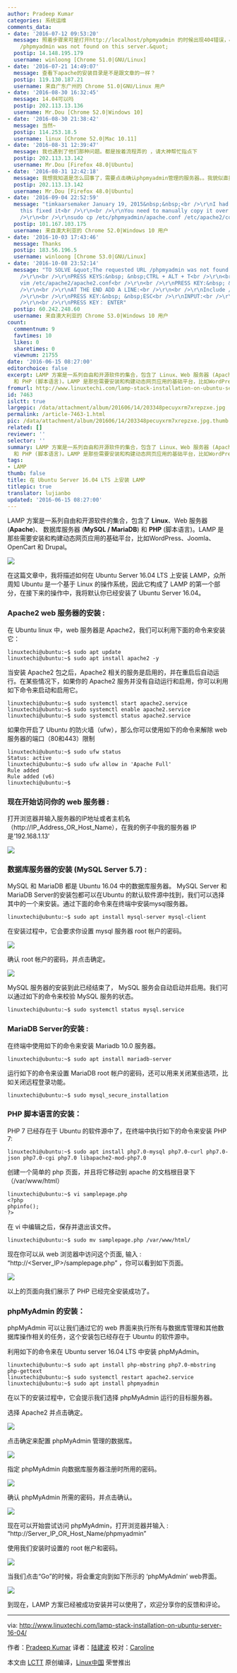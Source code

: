 ```yaml
---
author: Pradeep Kumar
categories: 系统运维
comments_data:
- date: '2016-07-12 09:53:20'
  message: 照着步骤来可是打开http://localhost/phpmyadmin 的时候出现404错误，&quot;The requested URL
    /phpmyadmin was not found on this server.&quot;
  postip: 14.148.195.179
  username: winloong [Chrome 51.0|GNU/Linux]
- date: '2016-07-21 14:49:07'
  message: 查看下apache的安装目录是不是跟文章的一样？
  postip: 119.130.187.21
  username: 来自广东广州的 Chrome 51.0|GNU/Linux 用户
- date: '2016-08-30 16:32:45'
  message: 14.04可以吗
  postip: 202.113.13.136
  username: Mr.Dou [Chrome 52.0|Windows 10]
- date: '2016-08-30 21:38:42'
  message: 当然~
  postip: 114.253.18.5
  username: linux [Chrome 52.0|Mac 10.11]
- date: '2016-08-31 12:39:47'
  message: 我也遇到了他们那种问题。都是按着流程弄的 ，请大神帮忙指点下
  postip: 202.113.13.142
  username: Mr.Dou [Firefox 48.0|Ubuntu]
- date: '2016-08-31 12:42:18'
  message: 我想我知道是怎么回事了，需要点击确认phpmyadmin管理的服务器。。我貌似直接点的YES 请问我该怎么办
  postip: 202.113.13.142
  username: Mr.Dou [Firefox 48.0|Ubuntu]
- date: '2016-09-04 22:52:59'
  message: "timkaarsemaker January 19, 2015&nbsp;&nbsp;<br />\r\nI had the same problem,
    this fixed it<br />\r\n<br />\r\nYou need to manually copy it over like this:<br
    />\r\n<br />\r\nsudo cp /etc/phpmyadmin/apache.conf /etc/apache2/conf-enabled/phpmyadmin.conf"
  postip: 101.167.103.175
  username: 来自澳大利亚的 Chrome 52.0|Windows 10 用户
- date: '2016-10-03 17:43:46'
  message: Thanks
  postip: 183.56.196.5
  username: winloong [Chrome 53.0|GNU/Linux]
- date: '2016-10-08 23:52:14'
  message: "TO SOLVE &quot;The requested URL /phpmyadmin was not found on this server.&quot;<br
    />\r\n<br />\r\nPRESS KEYS:&nbsp; &nbsp;CTRL + ALT + T<br />\r\n<br />\r\nsudo
    vim /etc/apache2/apache2.conf<br />\r\n<br />\r\nPRESS KEY:&nbsp; &nbsp;ENTER<br
    />\r\n<br />\r\nAT THE END ADD A LINE:<br />\r\n<br />\r\nInclude /etc/phpmyadmin/apache.conf<br
    />\r\n<br />\r\nPRESS KEY:&nbsp; &nbsp;ESC<br />\r\nINPUT:<br />\r\n<br />\r\n:x<br
    />\r\n<br />\r\nPRESS KEY： ENTER"
  postip: 60.242.248.60
  username: 来自澳大利亚的 Chrome 53.0|Windows 10 用户
count:
  commentnum: 9
  favtimes: 10
  likes: 0
  sharetimes: 0
  viewnum: 21755
date: '2016-06-15 08:27:00'
editorchoice: false
excerpt: LAMP 方案是一系列自由和开源软件的集合，包含了 Linux、Web 服务器 (Apache)、 数据库服务器 (MySQL / MariaDB)
  和 PHP (脚本语言)。LAMP 是那些需要安装和构建动态网页应用的基础平台，比如WordPress、Joomla、OpenCart 和 Drupal。
fromurl: http://www.linuxtechi.com/lamp-stack-installation-on-ubuntu-server-16-04/
id: 7463
islctt: true
largepic: /data/attachment/album/201606/14/203348pecuyxrm7xrepzxe.jpg
permalink: /article-7463-1.html
pic: /data/attachment/album/201606/14/203348pecuyxrm7xrepzxe.jpg.thumb.jpg
related: []
reviewer: ''
selector: ''
summary: LAMP 方案是一系列自由和开源软件的集合，包含了 Linux、Web 服务器 (Apache)、 数据库服务器 (MySQL / MariaDB)
  和 PHP (脚本语言)。LAMP 是那些需要安装和构建动态网页应用的基础平台，比如WordPress、Joomla、OpenCart 和 Drupal。
tags:
- LAMP
thumb: false
title: 在 Ubuntu Server 16.04 LTS 上安装 LAMP
titlepic: true
translator: lujianbo
updated: '2016-06-15 08:27:00'
---
```


LAMP 方案是一系列自由和开源软件的集合，包含了 **Linux**、Web 服务器 (**Apache**)、 数据库服务器 (**MySQL / MariaDB**) 和 **PHP** (脚本语言)。LAMP 是那些需要安装和构建动态网页应用的基础平台，比如WordPress、Joomla、OpenCart 和 Drupal。


![](/data/attachment/album/201606/14/203348pecuyxrm7xrepzxe.jpg)


在这篇文章中，我将描述如何在 Ubuntu Server 16.04 LTS 上安装 LAMP，众所周知 Ubuntu 是一个基于 Linux 的操作系统，因此它构成了 LAMP 的第一个部分，在接下来的操作中，我将默认你已经安装了 Ubuntu Server 16.04。


### Apache2 web 服务器的安装 :


在 Ubuntu linux 中，web 服务器是 Apache2，我们可以利用下面的命令来安装它：



```
linuxtechi@ubuntu:~$ sudo apt update
linuxtechi@ubuntu:~$ sudo apt install apache2 -y

```

当安装 Apache2 包之后，Apache2 相关的服务是启用的，并在重启后自动运行。在某些情况下，如果你的 Apache2 服务并没有自动运行和启用，你可以利用如下命令来启动和启用它。



```
linuxtechi@ubuntu:~$ sudo systemctl start apache2.service
linuxtechi@ubuntu:~$ sudo systemctl enable apache2.service
linuxtechi@ubuntu:~$ sudo systemctl status apache2.service

```

如果你开启了 Ubuntu 的防火墙（ufw），那么你可以使用如下的命令来解除 web 服务器的端口（80和443）限制



```
linuxtechi@ubuntu:~$ sudo ufw status
Status: active
linuxtechi@ubuntu:~$ sudo ufw allow in 'Apache Full'
Rule added
Rule added (v6)
linuxtechi@ubuntu:~$

```

### 现在开始访问你的 web 服务器 :


打开浏览器并输入服务器的IP地址或者主机名（http://IP\_Address\_OR\_Host\_Name），在我的例子中我的服务器 IP是‘192.168.1.13’


![](/data/attachment/album/201606/14/203351tpphgdhgfzq9gfro.jpg)


### 数据库服务器的安装 (MySQL Server 5.7) :


MySQL 和 MariaDB 都是 Ubuntu 16.04 中的数据库服务器。 MySQL Server 和 MariaDB Server的安装包都可以在Ubuntu 的默认软件源中找到，我们可以选择其中的一个来安装。通过下面的命令来在终端中安装mysql服务器。



```
linuxtechi@ubuntu:~$ sudo apt install mysql-server mysql-client

```

在安装过程中，它会要求你设置 mysql 服务器 root 帐户的密码。


![](/data/attachment/album/201606/14/203351wti8ttrbudtwb8io.jpg)


确认 root 帐户的密码，并点击确定。


![](/data/attachment/album/201606/14/203352tzbkfk3pk9l78lls.jpg)


MySQL 服务器的安装到此已经结束了， MySQL 服务会自动启动并启用。我们可以通过如下的命令来校验 MySQL 服务的状态。



```
linuxtechi@ubuntu:~$ sudo systemctl status mysql.service

```

### MariaDB Server的安装 :


在终端中使用如下的命令来安装 Mariadb 10.0 服务器。



```
linuxtechi@ubuntu:~$ sudo apt install mariadb-server

```

运行如下的命令来设置 MariaDB root 帐户的密码，还可以用来关闭某些选项，比如关闭远程登录功能。



```
linuxtechi@ubuntu:~$ sudo mysql_secure_installation

```

### PHP 脚本语言的安装：


PHP 7 已经存在于 Ubuntu 的软件源中了，在终端中执行如下的命令来安装 PHP 7:



```
linuxtechi@ubuntu:~$ sudo apt install php7.0-mysql php7.0-curl php7.0-json php7.0-cgi php7.0 libapache2-mod-php7.0

```

创建一个简单的 php 页面，并且将它移动到 apache 的文档根目录下 （/var/www/html）



```
linuxtechi@ubuntu:~$ vi samplepage.php
<?php
phpinfo();
?>

```

在 vi 中编辑之后，保存并退出该文件。



```
linuxtechi@ubuntu:~$ sudo mv samplepage.php /var/www/html/

```

现在你可以从 web 浏览器中访问这个页面, 输入 : “http://<Server\_IP>/samplepage.php” ，你可以看到如下页面。


![](/data/attachment/album/201606/14/203353lkdkatpddtz7pptm.jpg)


以上的页面向我们展示了 PHP 已经完全安装成功了。


### phpMyAdmin 的安装：


phpMyAdmin 可以让我们通过它的 web 界面来执行所有与数据库管理和其他数据库操作相关的任务，这个安装包已经存在于 Ubuntu 的软件源中。


利用如下的命令来在 Ubuntu server 16.04 LTS 中安装 phpMyAdmin。



```
linuxtechi@ubuntu:~$ sudo apt install php-mbstring php7.0-mbstring php-gettext
linuxtechi@ubuntu:~$ sudo systemctl restart apache2.service
linuxtechi@ubuntu:~$ sudo apt install phpmyadmin

```

在以下的安装过程中，它会提示我们选择 phpMyAdmin 运行的目标服务器。


选择 Apache2 并点击确定。


![](/data/attachment/album/201606/14/203353as33zr6ekr56esp4.jpg)


点击确定来配置 phpMyAdmin 管理的数据库。


![](/data/attachment/album/201606/14/203355vhq12w8h1yqwhwt2.jpg)


指定 phpMyAdmin 向数据库服务器注册时所用的密码。


![](/data/attachment/album/201606/14/203355avohnhhzet5gcn21.jpg)


确认 phpMyAdmin 所需的密码，并点击确认。


![](/data/attachment/album/201606/14/203356ipd6ttnkhcdpd0td.jpg)


现在可以开始尝试访问 phpMyAdmin，打开浏览器并输入 : “http://Server\_IP\_OR\_Host\_Name/phpmyadmin”


使用我们安装时设置的 root 帐户和密码。


![](/data/attachment/album/201606/14/203357pfscgdmdsictdtqi.jpg)


当我们点击“Go”的时候，将会重定向到如下所示的 ‘phpMyAdmin’ web界面。


![](/data/attachment/album/201606/14/203359fzob5y9tmoik7w3s.jpg)


到现在，LAMP 方案已经被成功安装并可以使用了，欢迎分享你的反馈和评论。




---


via: <http://www.linuxtechi.com/lamp-stack-installation-on-ubuntu-server-16-04/>


作者：[Pradeep Kumar](http://www.linuxtechi.com/author/pradeep/) 译者：[陆建波](https://github.com/lujianbo) 校对：[Caroline](https://github.com/carolinewuyan)


本文由 [LCTT](https://github.com/LCTT/TranslateProject) 原创编译，[Linux中国](https://linux.cn/) 荣誉推出